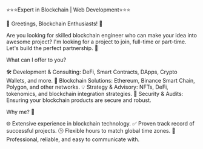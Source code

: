 ⭐️⭐️⭐️Expert in Blockchain | Web Development⭐️⭐️⭐️
 
🚀 Greetings, Blockchain Enthusiasts! 🚀

Are you looking for skilled blockchain engineer who can make your idea into awesome project?
I'm looking for a project to join, full-time or part-time.
Let's build the perfect partnership. 🤝

What can I offer to you?

🛠 Development & Consulting: DeFi, Smart Contracts, DApps, Crypto Wallets, and more.
🎯 Blockchain Solutions: Ethereum, Binance Smart Chain, Polygon, and other networks.
💡 Strategy & Advisory: NFTs, DeFi, tokenomics, and blockchain integration strategies.
🔐 Security & Audits: Ensuring your blockchain products are secure and robust.

Why me? 🙋

🌐 Extensive experience in blockchain technology.
✅ Proven track record of successful projects.
🕒 Flexible hours to match global time zones.
💼 Professional, reliable, and easy to communicate with.
